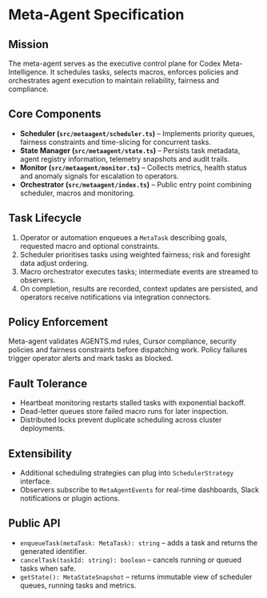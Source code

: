 # Meta-Agent Specification

## Mission

The meta-agent serves as the executive control plane for Codex Meta-Intelligence. It schedules tasks, selects macros, enforces policies and orchestrates agent execution to maintain reliability, fairness and compliance.

## Core Components

- **Scheduler (`src/metaagent/scheduler.ts`)** – Implements priority queues, fairness constraints and time-slicing for concurrent tasks.
- **State Manager (`src/metaagent/state.ts`)** – Persists task metadata, agent registry information, telemetry snapshots and audit trails.
- **Monitor (`src/metaagent/monitor.ts`)** – Collects metrics, health status and anomaly signals for escalation to operators.
- **Orchestrator (`src/metaagent/index.ts`)** – Public entry point combining scheduler, macros and monitoring.

## Task Lifecycle

1. Operator or automation enqueues a `MetaTask` describing goals, requested macro and optional constraints.
2. Scheduler prioritises tasks using weighted fairness; risk and foresight data adjust ordering.
3. Macro orchestrator executes tasks; intermediate events are streamed to observers.
4. On completion, results are recorded, context updates are persisted, and operators receive notifications via integration connectors.

## Policy Enforcement

Meta-agent validates AGENTS.md rules, Cursor compliance, security policies and fairness constraints before dispatching work. Policy failures trigger operator alerts and mark tasks as blocked.

## Fault Tolerance

- Heartbeat monitoring restarts stalled tasks with exponential backoff.
- Dead-letter queues store failed macro runs for later inspection.
- Distributed locks prevent duplicate scheduling across cluster deployments.

## Extensibility

- Additional scheduling strategies can plug into `SchedulerStrategy` interface.
- Observers subscribe to `MetaAgentEvents` for real-time dashboards, Slack notifications or plugin actions.

## Public API

- `enqueueTask(metaTask: MetaTask): string` – adds a task and returns the generated identifier.
- `cancelTask(taskId: string): boolean` – cancels running or queued tasks when safe.
- `getState(): MetaStateSnapshot` – returns immutable view of scheduler queues, running tasks and metrics.
